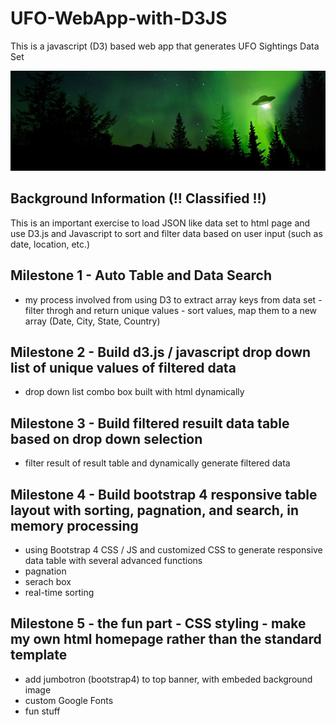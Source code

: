 # UFO-WebApp-with-D3JS
This is a javascript (D3) based web app that generates UFO Sightings Data Set

![UFO FOO](/static/images/ufo2.jpg)

## Background Information (!! Classified !!)

This is an important exercise to load JSON like data set to html page and use D3.js and Javascript to sort and filter data based on user input (such as date, location, etc.)

## Milestone 1 - Auto Table and Data Search 
- my process involved from using D3 to extract array keys from data set - filter throgh and return unique values - sort values, map them to a new array (Date, City, State, Country)

## Milestone 2 - Build d3.js / javascript drop down list of unique values of filtered data
- drop down list combo box built with html dynamically

## Milestone 3 - Build filtered resuilt data table based on drop down selection
- filter result of result table and dynamically generate filtered data

## Milestone 4 - Build bootstrap 4 responsive table layout with sorting, pagnation, and search, in memory processing
- using Bootstrap 4 CSS / JS and customized CSS to generate responsive data table with several advanced functions
- pagnation
- serach box
- real-time sorting

## Milestone 5 - the fun part - CSS styling - make my own html homepage rather than the standard template
- add jumbotron (bootstrap4) to top banner, with embeded background image
- custom Google Fonts
- fun stuff